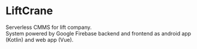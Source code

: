 # LiftCrane
Serverless CMMS for lift company.  
System powered by Google Firebase backend and frontend as android app (Kotlin) and web app (Vue).
